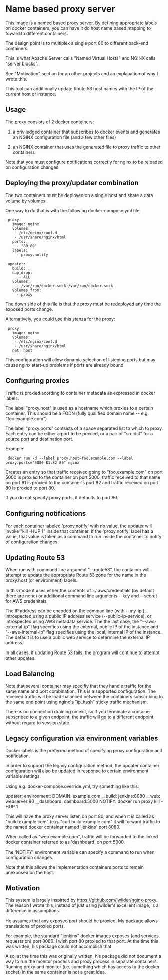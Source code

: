 # Name based proxy server

This image is a named based proxy server.  By defining appropriate
labels on docker containers, you can have it do host name based
mapping to foward to different containers.

The design point is to multiplex a single port 80 to different
back-end containers.

This is what Apache Server calls "Named Virtual Hosts" and NGINX calls
"server blocks".

See "Motivation" section for an other projects and an explanation of
why I wrote this.

This tool can additionally update Route 53 host names with the IP of
the current host or instance.

## Usage

The proxy consists of 2 docker containers:

1) a priviledged container that subscribes to docker events and
   generates an NGINX configuration file (and a few other files)

2) an NGINX container that uses the generated file to proxy traffic to
   other containers

Note that you must configure notifications correctly for nginx to be
reloaded on configuration changes

## Deploying the proxy/updater combination

The two containers must be deployed on a single host and share a data
volume by volumes.  

One way to do that is with the following docker-compose.yml file:

     proxy:
       image: nginx
       volumes:
        - /etc/nginx/conf.d
        - /usr/share/nginx/html
       ports:
         - "80:80"
       labels:
         - proxy.notify
          
     updater:
       build: .
       cap_drop:
          - ALL
       volumes:
         - /var/run/docker.sock:/var/run/docker.sock
       volumes_from:
         - proxy

The down side of this file is that the proxy must be redeployed any
time the exposed ports change.

Alternatively, you could use this stanza for the proxy:

     proxy:
       image: nginx
       volumes:
        - /etc/nginx/conf.d
        - /usr/share/nginx/html
       net: host

This configuration will allow dynamic selection of listening ports but
may cause nginx start-up problems if ports are already bound.

## Configuring proxies

Traffic is proxied acording to container metadata as expressed in
docker labels.

The label "proxy.host" is used as a hostname which proxies to a
certain container.  This should be a FQDN (fully qualified domain name
-- e.g. "foo.example.com")

The label "proxy.ports" contsists of a space separated list to which
to proxy.  Each entry can be either a port to be proxied, or a pair of
"src:dst" for a source port and destination port.

Example:

     docker run -d --label proxy.host=foo.example.com --label proxy.ports="5000 81:82 80" nginx

Creates an entry so that traffic received going to "foo.example.com"
on port 5000 is proxied to the container on port 5000, traffic
received to that name on port 81 is proxied to the container's port 82
and traffic received on port 80 is proxied to port 80.

If you do not specify proxy.ports, it defaults to port 80.

## Configuring notifications

For each container labeled 'proxy.notify' with no value, the updater
will invoke "kill -HUP 1" inside that container.  If the
'proxy.notify' label has a value, that value is taken as a command to
run inside the container to notify of configuration changes.

## Updating Route 53

When run with command line argument "--route53", the container will
attempt to update the appropriate Route 53 zone for the name in the
proxy.host (or environment) labels.

In this mode it uses either the contents of ~/.aws/credentials (by
default there are none) or additional command line arguments --key and
--secret for AWS credenitals.

The IP address can be encoded on the commad line (with --my-ip <IP>),
introspected using a public IP address service (--public-ip-service),
or introspected using AWS metadata service.  The the last case, the
"--aws-external-ip" flag specifies using the external, public IP of
the instance and "--aws-internal-ip" flag specifies using the local,
internal IP of the instance.  The default is to use a public web
service to determine the external IP address.

In all cases, if updating Route 53 fails, the program will continue to
attempt other updates.


## Load Balancing

Note that several container may specifiy that they handle traffic for
the same name and port combination.  This is a supported
configuration.  The received traffic will be load-balanced between the
containers subscribing to the same end point using nginx's "ip_hash"
sticky traffic mechanism.

There is no connection draining on exit, so if you terminate a
container subscribed to a given endpoint, the traffic will go to a
different endpoint without regard to session state.



## Legacy configuration via environment variables

Docker labels is the preferred method of specifying proxy
configuration and notification.

In order to support the legacy configuration method, the updater
container configuration will also be updated in response to certain
environment variable settings.

Using e.g. docker-compose.override.yml, try something like this:

 updater:
   environment:
     DOMAIN: example.com
     __build: jenkins:8080
     __web: webserver:80
     __dashboard: dashboard:5000
     NOTIFY:  docker run proxy kill -HUP 1

This will have the proxy server listen on port 80, and when it is
called as "build.example.com" (e.g. "curl build.example.com" it will
forward traffic to the named docker container named 'jenkins' port
8080.

When called as "web.example.com", traffic will be forwarded to the
linked docker container referred to as 'dashboard' on port 5000.

The 'NOTIFY' environment variable can specify a command to run when
configuration changes.

Note that this allows the implementation containers ports to remain
unexposed on the host.


## Motivation

This system is largely inspirted by
https://github.com/jwilder/nginx-proxy.  The reason I wrote this,
instead of just using jwilder's excellent image, is a difference in
assumptions.

He assumes that any exposed port should be proxied.  My package allows
translations of proxied ports.

For example, the standard "jenkins" docker images exposes (and
services requests on) port 8080.  I wish port 80 proxied to that port.
At the time this was written, his package could not accomplish that.

Also, at the time this was originally written, his package did not
document a way to run the monitor process and proxy process in
separate containers.  Running proxy and monitor (i.e. something which
has access to the docker socket) in the same container is not a great
idea.